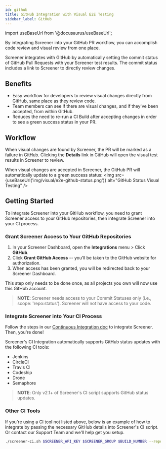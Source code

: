 ```yaml
---
id: github
title: GitHub Integration with Visual E2E Testing
sidebar_label: GitHub
---
```


import useBaseUrl from '@docusaurus/useBaseUrl';

By integrating Screener into your GitHub PR workflow, you can accomplish code review and visual review from one place.

Screener integrates with GitHub by automatically setting the commit status of GitHub Pull Requests with your Screener test results. The commit status includes a link to Screener to directly review changes.

## Benefits

* Easy workflow for developers to review visual changes directly from GitHub, same place as they review code.
* Team members can see if there are visual changes, and if they've been accepted, from within GitHub.
* Reduces the need to re-run a CI Build after accepting changes in order to see a green success status in your PR.

## Workflow

When visual changes are found by Screener, the PR will be marked as a failure in GitHub. Clicking the **Details** link in GitHub will open the visual test results in Screener to review.

When visual changes are accepted in Screener, the GitHub PR will automatically update to a green success status:
<img src={useBaseUrl('img/visual/e2e-github-status.png')} alt="GitHub Status Visual Testing" />

## Getting Started
To integrate Screener into your GitHub workflow, you need to grant Screener access to your GitHub repositories, then integrate Screener into your CI process.

### Grant Screener Access to Your GitHub Repositories
1. In your Screener Dashboard, open the **Integrations** menu > Click **GitHub**.
2. Click **Grant GitHub Access** -- you'll be taken to the GitHub website for authorization.
3. When access has been granted, you will be redirected back to your Screener Dashboard.

  This step only needs to be done once, as all projects you own will now use this GitHub account.

  >**NOTE**: Screener needs access to your Commit Statuses only (i.e., scope: 'repo:status'). Screener will not have access to your code.


### Integrate Screener into Your CI Process

Follow the steps in our [Continuous Integration doc](https://screener.io/docs/continuous-integration) to integrate Screener. Then, you're done!

Screener's CI Integration automatically supports GitHub status updates with the following CI tools:
  * Jenkins
  * CircleCI
  * Travis CI
  * Codeship
  * Drone
  * Semaphore

>**NOTE**: Only v2.1+ of Screener's CI script supports GitHub status updates.

### Other CI Tools

If you're using a CI tool not listed above, below is an example of how to integrate by passing the necessary GitHub details into Screener's CI script. Or contact our Support Team and we'll help get you setup.

```bash
./screener-ci.sh $SCREENER_API_KEY $SCREENER_GROUP $BUILD_NUMBER --repo $GITHUB_REPO_SLUG --commit $GITHUB_COMMIT_SHA
```

